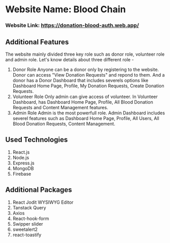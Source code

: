 # Website Name: Blood Chain
### Website Link: https://donation-blood-auth.web.app/

## Additional Features 
The website mainly divided three key role such as donor role, volunteer role and admin role. Let's know details about three different role - 
1. Donor Role
Anyone can be a donor only by registering to the website. Donor can access "View Donation Requests" and repond to them. And a donor has a Donor Dashboard that includes severels options like Dashboard Home Page, Profile, My Donation Requests, Create Donation Requests. 
2. Volunteer Role
Only admin can give access of volunteer. In Volunteer Dashboard, has    Dashboard Home Page, Profile, All Blood Donation Requests and Content Management features.
3. Admin Role
Admin is the most powerfull role. Admin Dashboard includes severel features such as Dashboard Home Page, Profile, All Users, All Blood Donation Requests, Content Management.

## Used Technologies
1. React.js
2. Node.js
3. Express.js
4. MongoDB
5. Firebase

## Additional Packages
1. React Jodit WYSIWYG Editor
2. Tanstack Query
3. Axios
4. React-hook-form
5. Swipper slider
6. sweetalert2
7. react-toastify 
  
